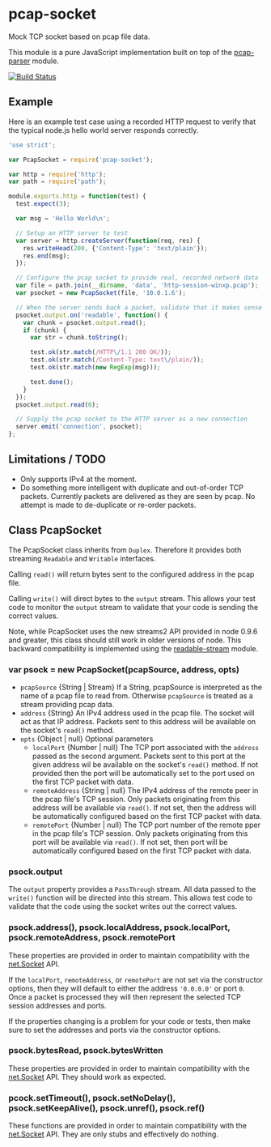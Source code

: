 # pcap-socket

Mock TCP socket based on pcap file data.

This module is a pure JavaScript implementation built on top of the
[pcap-parser][] module.

[![Build Status](https://travis-ci.org/wanderview/node-pcap-socket.png)](https://travis-ci.org/wanderview/node-pcap-socket)

## Example

Here is an example test case using a recorded HTTP request to verify that
the typical node.js hello world server responds correctly.

```javascript
'use strict';

var PcapSocket = require('pcap-socket');

var http = require('http');
var path = require('path');

module.exports.http = function(test) {
  test.expect(3);

  var msg = 'Hello World\n';

  // Setup an HTTP server to test
  var server = http.createServer(function(req, res) {
    res.writeHead(200, {'Content-Type': 'text/plain'});
    res.end(msg);
  });

  // Configure the pcap socket to provide real, recorded network data
  var file = path.join(__dirname, 'data', 'http-session-winxp.pcap');
  var psocket = new PcapSocket(file, '10.0.1.6');

  // When the server sends back a packet, validate that it makes sense
  psocket.output.on('readable', function() {
    var chunk = psocket.output.read();
    if (chunk) {
      var str = chunk.toString();

      test.ok(str.match(/HTTP\/1.1 200 OK/));
      test.ok(str.match(/Content-Type: text\/plain/));
      test.ok(str.match(new RegExp(msg)));

      test.done();
    }
  });
  psocket.output.read(0);

  // Supply the pcap socket to the HTTP server as a new connection
  server.emit('connection', psocket);
};
```

## Limitations / TODO

* Only supports IPv4 at the moment.
* Do something more intelligent with duplicate and out-of-order TCP packets.
  Currently packets are delivered as they are seen by pcap.  No attempt is
  made to de-duplicate or re-order packets.

## Class PcapSocket

The PcapSocket class inherits from `Duplex`.  Therefore it provides
both streaming `Readable` and `Writable` interfaces.

Calling `read()` will return bytes sent to the configured address in the
pcap file.

Calling `write()` will direct bytes to the `output` stream.  This allows
your test code to monitor the `output` stream to validate that your
code is sending the correct values.

Note, while PcapSocket uses the new streams2 API provided in node 0.9.6
and greater, this class should still work in older versions of node.  This
backward compatibility is implemented using the [readable-stream][] module.

### var psock = new PcapSocket(pcapSource, address, opts)

* `pcapSource` {String | Stream} If a String, pcapSource is interpreted as
  the name of a pcap file to read from.  Otherwise `pcapSource` is treated
  as a stream providing pcap data.
* `address` {String} An IPv4 address used in the pcap file.  The socket will
  act as that IP address.  Packets sent to this address will be available
  on the socket's `read()` method.
* `opts` {Object | null} Optional parameters
  * `localPort` {Number | null} The TCP port associated with the `address`
    passed as the second argument.  Packets sent to this port at the given
    address wil be available on the socket's `read()` method.  If not
    provided then the port will be automatically set to the port used on
    the first TCP packet with data.
  * `remoteAddress` {String | null}  The IPv4 address of the remote peer in
    the pcap file's TCP session.  Only packets originating from this address
    will be available via `read()`.  If not set, then the address will be
    automatically configured based on the first TCP packet with data.
  * `remotePort` {Number | null}  The TCP port number of the remote pper in
    the pcap file's TCP session.  Only packets originating from this port
    will be available via `read()`.  If not set, then port will be
    automatically configured based on the first TCP packet with data.

### psock.output

The `output` property provides a `PassThrough` stream.  All data passed to
the `write()` function will be directed into this stream.  This allows test
code to validate that the code using the socket writes out the correct
values.

### psock.address(), psock.localAddress, psock.localPort, psock.remoteAddress, psock.remotePort

These properties are provided in order to maintain compatibility with the
[net.Socket][] API.

If the `localPort`, `remoteAddress`, or `remotePort` are not set via the
constructor options, then they will default to either the address `'0.0.0.0'`
or port `0`.  Once a packet is processed they will then represent the
selected TCP session addresses and ports.

If the properties changing is a problem for your code or tests, then make
sure to set the addresses and ports via the constructor options.

### psock.bytesRead, psock.bytesWritten

These properties are provided in order to maintain compatibility with the
[net.Socket][] API.  They should work as expected.

### pcock.setTimeout(), psock.setNoDelay(), psock.setKeepAlive(), psock.unref(), psock.ref()

These functions are provided in order to maintain compatibility with the
[net.Socket][] API.  They are only stubs and effectively do nothing.

[readable-stream]: https://github.com/isaacs/readable-stream
[net.Socket]: http://nodejs.org/api/net.html#net_class_net_socket
[pcap-parser]: http://www.github.com/nearinfinity/node-pcap-parser
